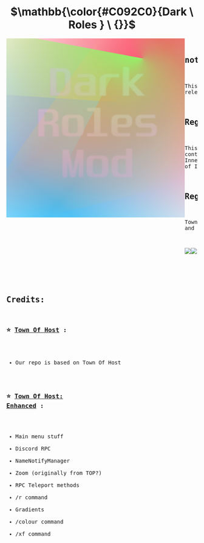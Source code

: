 <h1 align="center">$\mathbb{\color{#C092C0}{Dark \ Roles } \ {}}$</h1>

<img align="left" alt="Cover" src="Resources/TempImage.png" width="470" height="470" /> 
  
<p align="right">
  <pre>

 ## notice 
 This branch is for cleaning
 up the mod before its 
 may/june release
 
 ## Regarding this mod

This mod is not affiliated with Among Us or Innersloth LLC, 
and the content contained therein is not endorsed or 
otherwise sponsored by Innersloth LLC. Portions of 
the materials contained herein are property of 
Innersloth LLC. © Innersloth LLC.

  ## Regarding this mod

  Town Of Host Extreme mod has support for among us 
  versions 2023.10.* and 2023.11.* 

  <a href="https://discord.gg/9YdSgkF7yC" target="_blank"><img src="https://img.shields.io/badge/Discord%20-%231DA1F2.svg?&style=for-the-badge&logo=discord&logoColor=white&color=5662f6"/></a><a href="https://github.com/sleepyfor/DarkRoles/releases/latest" target="_blank"><img src="https://img.shields.io/badge/Latest Version%20-%231DA1F2.svg?&style=for-the-badge&logo=github&logoColor=white&color=181717"/></a>
  </pre>

<br>
<pre>
  
## **Credits:**
###  ⭐ [Town Of Host](https://github.com/tukasa0001/TownOfHost) :
 - Our repo is based on Town Of Host

### ⭐ [Town Of Host: Enhanced](https://github.com/0xDrMoe/TownofHost-Enhanced) :
 - Main menu stuff
 - Discord RPC
 - NameNotifyManager
 - Zoom (originally from TOP?)
 - RPC Teleport methods
 - /r command
 - Gradients
 - /colour command
 - /xf command
</pre>


